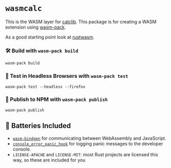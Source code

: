 # `wasmcalc`

This is the WASM layer for [calclib](https://github.com/brmmm3/calc-rs/tree/master/calclib). This package is for creating a WASM extension using [wasm-pack](https://github.com/rustwasm/wasm-pack).

As a good starting point look at [rustwasm](https://rustwasm.github.io).

### 🛠️ Build with `wasm-pack build`

```
wasm-pack build
```

### 🔬 Test in Headless Browsers with `wasm-pack test`

```
wasm-pack test --headless --firefox
```

### 🎁 Publish to NPM with `wasm-pack publish`

```
wasm-pack publish
```

## 🔋 Batteries Included

* [`wasm-bindgen`](https://github.com/rustwasm/wasm-bindgen) for communicating
  between WebAssembly and JavaScript.
* [`console_error_panic_hook`](https://github.com/rustwasm/console_error_panic_hook)
  for logging panic messages to the developer console.
* `LICENSE-APACHE` and `LICENSE-MIT`: most Rust projects are licensed this way, so these are included for you

